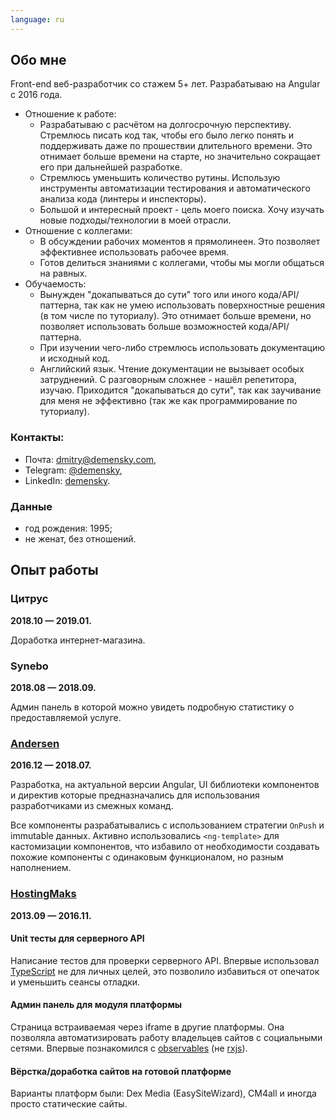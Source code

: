 ```yaml
---
language: ru
---
```


## Обо мне

Front-end веб-разработчик со стажем 5+ лет. Разрабатываю на Angular с 2016 года.

-   Отношение к работе:
    -   Разрабатываю с расчётом на долгосрочную перспективу. Стремлюсь писать
        код так, чтобы его было легко понять и поддерживать даже по прошествии
        длительного времени. Это отнимает больше времени на старте, но
        значительно сокращает его при дальнейшей разработке.
    -   Стремлюсь уменьшить количество рутины. Использую инструменты
        автоматизации тестирования и автоматического анализа кода (линтеры и
        инспекторы).
    -   Большой и интересный проект - цель моего поиска. Хочу изучать новые
        подходы/технологии в моей отрасли.
-   Отношение с коллегами:
    -   В обсуждении рабочих моментов я прямолинеен. Это позволяет эффективнее
        использовать рабочее время.
    -   Готов делиться знаниями с коллегами, чтобы мы могли общаться на равных.
-   Обучаемость:
    -   Вынужден "докапываться до сути" того или иного кода/API/паттерна, так
        как не умею использовать поверхностные решения (в том числе по
        туториалу). Это отнимает больше времени, но позволяет использовать
        больше возможностей кода/API/паттерна.
    -   При изучении чего-либо стремлюсь использовать документацию и исходный
        код.
    -   Английский язык. Чтение документации не вызывает особых затруднений. С
        разговорным сложнее - нашёл репетитора, изучаю. Приходится "докапываться
        до сути", так как заучивание для меня не эффективно (так же как
        программирование по туториалу).

### Контакты:

-   Почта: [dmitry@demensky.com],
-   Telegram: [@demensky],
-   LinkedIn: [demensky](https://www.linkedin.com/in/demensky/).

[dmitry@demensky.com]: mailto:dmitry@demensky.com
[@demensky]: https://t.me/demensky

### Данные

-   год рождения: 1995;
-   не женат, без отношений.

## Опыт работы

### Цитрус

**2018.10 — 2019.01.**

Доработка интернет-магазина.

### Synebo

**2018.08 — 2018.09.**

Админ панель в которой можно увидеть подробную статистику о предоставляемой
услуге.

### [Andersen](https://www.andersenlab.com/)

**2016.12 — 2018.07.**

Разработка, на актуальной версии Angular, UI библиотеки компонентов и директив
которые предназначались для использования разработчиками из смежных команд.

Все компоненты разрабатывались с использованием стратегии `OnPush` и immutable
данных. Активно использовались `<ng-template>` для кастомизации компонентов, что
избавило от необходимости создавать похожие компоненты с одинаковым
функционалом, но разным наполнением.

### [HostingMaks](http://hostingmaks.com/)

**2013.09 — 2016.11.**

#### Unit тесты для серверного API

Написание тестов для проверки серверного API. Впервые использовал [TypeScript]
не для личных целей, это позволило избавиться от опечаток и уменьшить сеансы
отладки.

#### Админ панель для модуля платформы

Страница встраиваемая через iframe в другие платформы. Она позволяла
автоматизировать работу владельцев сайтов с социальными сетями. Впервые
познакомился с [observables][knockout-observables] (не [rxjs]).

#### Вёрстка/доработка сайтов на готовой платформе

Варианты платформ были: Dex Media (EasySiteWizard), CM4all и иногда просто
статические сайты.

[typescript]: https://www.typescriptlang.org/
[angular]: https://angular.io/
[rxjs]: https://github.com/ReactiveX/rxjs/
[less]: http://lesscss.org/
[webpack]: https://webpack.js.org/
[karma]: https://karma-runner.github.io/
[jasmine]: https://jasmine.github.io/
[prettier]: https://prettier.io/
[tslint]: https://github.com/palantir/tslint
[ts-node]: https://github.com/TypeStrong/ts-node
[mocha]: https://mochajs.org/
[knockout-observables]: http://knockoutjs.com/documentation/observables.html
[requirejs]: https://requirejs.org/
[knockout.js]: http://knockoutjs.com/
[scss]: https://sass-lang.com/
[react]: https://reactjs.org/
[node.js]: https://nodejs.org/
[gulp]: https://gulpjs.com/
[stylus]: http://stylus-lang.com/
[rollup]: https://rollupjs.org/
[vue]: https://vuejs.org/
[nuxt]: https://nuxtjs.org
